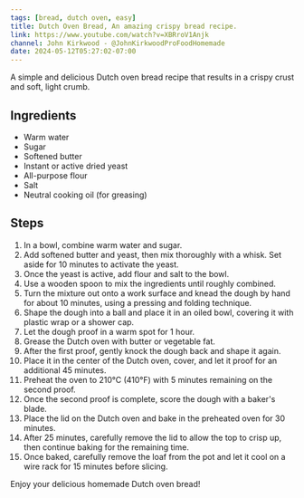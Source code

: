 ```yaml
---
tags: [bread, dutch oven, easy]
title: Dutch Oven Bread, An amazing crispy bread recipe.
link: https://www.youtube.com/watch?v=XBRroV1Anjk
channel: John Kirkwood - @JohnKirkwoodProFoodHomemade
date: 2024-05-12T05:27:02-07:00
---
```

A simple and delicious Dutch oven bread recipe that results in a crispy crust and soft, light crumb.
## Ingredients
- Warm water
- Sugar
- Softened butter
- Instant or active dried yeast
- All-purpose flour
- Salt
- Neutral cooking oil (for greasing)
## Steps
1. In a bowl, combine warm water and sugar.
2. Add softened butter and yeast, then mix thoroughly with a whisk. Set aside for 10 minutes to activate the yeast.
3. Once the yeast is active, add flour and salt to the bowl.
4. Use a wooden spoon to mix the ingredients until roughly combined.
5. Turn the mixture out onto a work surface and knead the dough by hand for about 10 minutes, using a pressing and folding technique.
6. Shape the dough into a ball and place it in an oiled bowl, covering it with plastic wrap or a shower cap.
7. Let the dough proof in a warm spot for 1 hour.
8. Grease the Dutch oven with butter or vegetable fat.
9. After the first proof, gently knock the dough back and shape it again.
10. Place it in the center of the Dutch oven, cover, and let it proof for an additional 45 minutes.
11. Preheat the oven to 210°C (410°F) with 5 minutes remaining on the second proof.
12. Once the second proof is complete, score the dough with a baker's blade.
13. Place the lid on the Dutch oven and bake in the preheated oven for 30 minutes.
14. After 25 minutes, carefully remove the lid to allow the top to crisp up, then continue baking for the remaining time.
15. Once baked, carefully remove the loaf from the pot and let it cool on a wire rack for 15 minutes before slicing.

Enjoy your delicious homemade Dutch oven bread!
